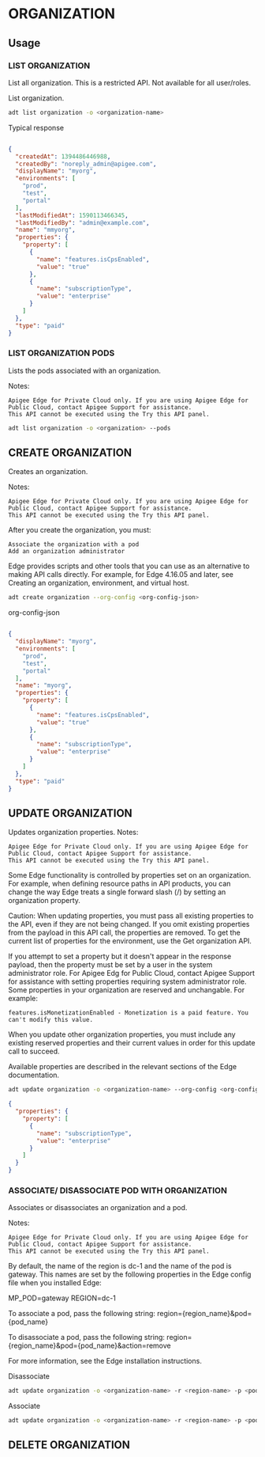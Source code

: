 # ORGANIZATION

## Usage



### LIST ORGANIZATION
List all organization. This is a restricted API. Not available for all user/roles.


List organization.

```sh
adt list organization -o <organization-name>
```

Typical response
```json

{
  "createdAt": 1394486446988,
  "createdBy": "noreply_admin@apigee.com",
  "displayName": "myorg",
  "environments": [
    "prod",
    "test",
    "portal"
  ],
  "lastModifiedAt": 1590113466345,
  "lastModifiedBy": "admin@example.com",
  "name": "mmyorg",
  "properties": {
    "property": [
      {
        "name": "features.isCpsEnabled",
        "value": "true"
      },
      {
        "name": "subscriptionType",
        "value": "enterprise"
      }
    ]
  },
  "type": "paid"
}

```

### LIST ORGANIZATION PODS

Lists the pods associated with an organization.

Notes:

    Apigee Edge for Private Cloud only. If you are using Apigee Edge for Public Cloud, contact Apigee Support for assistance.
    This API cannot be executed using the Try this API panel.


```sh
adt list organization -o <organization> --pods
```



## CREATE ORGANIZATION

Creates an organization.

Notes:

    Apigee Edge for Private Cloud only. If you are using Apigee Edge for Public Cloud, contact Apigee Support for assistance.
    This API cannot be executed using the Try this API panel.

After you create the organization, you must:

    Associate the organization with a pod
    Add an organization administrator

Edge provides scripts and other tools that you can use as an alternative to making API calls directly. For example, for Edge 4.16.05 and later, see Creating an organization, environment, and virtual host.

```sh
adt create organization --org-config <org-config-json>
```

org-config-json

```json

{
  "displayName": "myorg",
  "environments": [
    "prod",
    "test",
    "portal"
  ],
  "name": "myorg",
  "properties": {
    "property": [
      {
        "name": "features.isCpsEnabled",
        "value": "true"
      },
      {
        "name": "subscriptionType",
        "value": "enterprise"
      }
    ]
  },
  "type": "paid"
}
```


## UPDATE ORGANIZATION
Updates organization properties.
Notes:

    Apigee Edge for Private Cloud only. If you are using Apigee Edge for Public Cloud, contact Apigee Support for assistance.
    This API cannot be executed using the Try this API panel.

Some Edge functionality is controlled by properties set on an organization. For example, when defining resource paths in API products, you can change the way Edge treats a single forward slash (/) by setting an organization property.

Caution: When updating properties, you must pass all existing properties to the API, even if they are not being changed. If you omit existing properties from the payload in this API call, the properties are removed. To get the current list of properties for the environment, use the Get organization API.

If you attempt to set a property but it doesn't appear in the response payload, then the property must be set by a user in the system administrator role. For Apigee Edg for Public Cloud, contact Apigee Support for assistance with setting properties requiring system administrator role.
Some properties in your organization are reserved and unchangable. For example:

    features.isMonetizationEnabled - Monetization is a paid feature. You can't modify this value.

When you update other organization properties, you must include any existing reserved properties and their current values in order for this update call to succeed.

Available properties are described in the relevant sections of the Edge documentation.

```sh
adt update organization -o <organization-name> --org-config <org-config-location>
```

```json
{
  "properties": {
    "property": [
      {
        "name": "subscriptionType",
        "value": "enterprise"
      }
    ]
  }
}
```
### ASSOCIATE/ DISASSOCIATE POD WITH ORGANIZATION

Associates or disassociates an organization and a pod.

Notes:

    Apigee Edge for Private Cloud only. If you are using Apigee Edge for Public Cloud, contact Apigee Support for assistance.
    This API cannot be executed using the Try this API panel.

By default, the name of the region is dc-1 and the name of the pod is gateway. This names are set by the following properties in the Edge config file when you installed Edge:

MP_POD=gateway
REGION=dc-1    

To associate a pod, pass the following string: region={region_name}&pod={pod_name}

To disassociate a pod, pass the following string: region={region_name}&pod={pod_name}&action=remove

For more information, see the Edge installation instructions.

Disassociate

```sh
adt update organization -o <organization-name> -r <region-name> -p <pod-name> --remove
```

Associate

```sh
adt update organization -o <organization-name> -r <region-name> -p <pod-name> 
```

## DELETE ORGANIZATION

